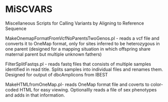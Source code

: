 # MiSCVARS
Miscellaneous Scripts for Calling Variants by Aligning to Reference Sequence

MakeOnemapFormatFromVcfNoParentsTwoGenos.pl - reads a vcf file and converts it to OneMap format, only for sites inferred to be heterozygous in one parent (designed for a mapping situation in which offspring share maternal parent but multiple unknown fathers)

FilterSplitFastqs.pl - reads fastq files that consists of multiple samples identified in read title. Splits samples into individual files and renames them. Designed for output of dbcAmplicons from IBEST

MakeHTMLfromOneMap.pl- reads OneMap format file and coverts to color-coded HTML for easy viewing. Optionallly reads a file of sex phenotypes and adds in that information.
